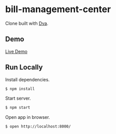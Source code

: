 # bill-management-center

Clone built with [Dva](https://github.com/dvajs/dva).

## Demo

[Live Demo](https://data-warehouse.azurewebsites.net)

## Run Locally

Install dependencies.

```bash
$ npm install
```

Start server.

```bash
$ npm start
```

Open app in browser.

```bash
$ open http://localhost:8000/
```
